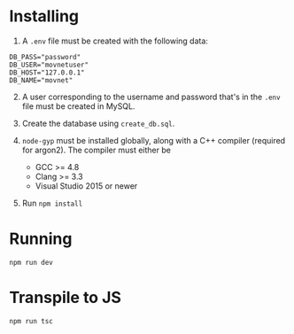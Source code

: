 # Installing
1. A `.env` file must be created with the following data:

```
DB_PASS="password"
DB_USER="movnetuser"
DB_HOST="127.0.0.1"
DB_NAME="movnet"
```

2. A user corresponding to the username and password that's in the `.env` file must be created in MySQL.

3. Create the database using `create_db.sql`.

4. `node-gyp` must be installed globally, along with a C++ compiler (required for argon2). The
compiler must either be
    * GCC >= 4.8
    * Clang >= 3.3
    * Visual Studio 2015 or newer

5. Run `npm install`

# Running
```
npm run dev
```

# Transpile to JS
```
npm run tsc
```
